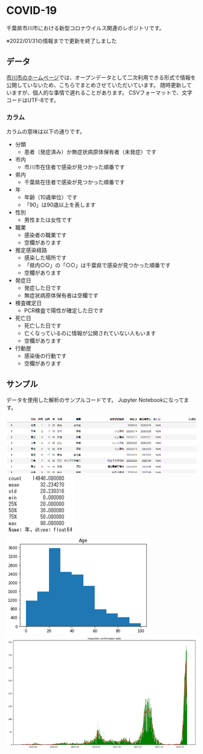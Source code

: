 # COVID-19
千葉県市川市における新型コロナウイルス関連のレポジトリです。

※2022/01/31の情報までで更新を終了しました

## データ
[市川市のホームページ](https://www.city.ichikawa.lg.jp/pub01/hasseijokyo.html)では、オープンデータとして二次利用できる形式で情報を公開していないため、こちらでまとめさせていただいています。
随時更新していますが、個人的な事情で遅れることがあります。
CSVフォーマットで、文字コードはUTF-8です。

### カラム
カラムの意味は以下の通りです。

- 分類
  - 患者（発症済み）か無症状病原体保有者（未発症）です
- 市内
  - 市川市在住者で感染が見つかった順番です
- 県内
  - 千葉県在住者で感染が見つかった順番です
- 年
  - 年齢（10歳単位）です
  - 「90」は90歳以上を表します
- 性別
  - 男性または女性です
- 職業
  - 感染者の職業です
  - 空欄があります
- 推定感染経路
  - 感染した場所です
  - 「県内○○」の「○○」は千葉県で感染が見つかった順番です
  - 空欄があります
- 発症日
  - 発症した日です
  - 無症状病原体保有者は空欄です
- 検査確定日
  - PCR検査で陽性が確定した日です
- 死亡日
  - 死亡した日です
  - 亡くなっているのに情報が公開されていない人もいます
  - 空欄があります
- 行動歴
  - 感染後の行動です
  - 空欄があります

## サンプル
データを使用した解析のサンプルコードです。
Jupyter Notebookになってます。

![データ](images/image1.png)
![要約統計量](images/image2.png)
![ヒストグラム（年齢）](images/image3.png)
![検査確定日](images/image4.png)
